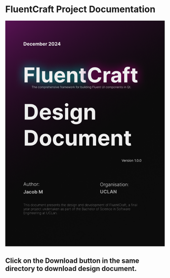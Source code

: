 # FluentCraft Project Documentation

![Cover Page](./assets/images/document_cover_pages/FluentCraftDesignDocument.png "FluentCraft Design Document")

## Click on the Download button in the same directory to download design document.